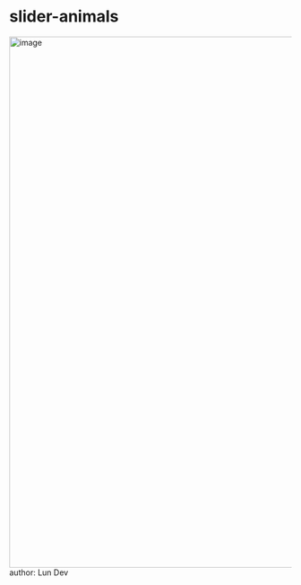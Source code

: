 # slider-animals

<img width="947" alt="image" src="https://github.com/fabrizioquispes/slider-animals/assets/135680769/7532590b-c6f9-4ce5-b106-d91b503c3c7e">
author: Lun Dev
